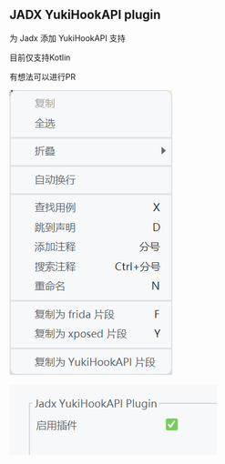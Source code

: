 ## JADX YukiHookAPI plugin

为 Jadx 添加 YukiHookAPI 支持

目前仅支持Kotlin

有想法可以进行PR

![](./imgs/2.png)

![](./imgs/1.png)
